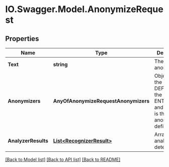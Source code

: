 # IO.Swagger.Model.AnonymizeRequest
## Properties

Name | Type | Description | Notes
------------ | ------------- | ------------- | -------------
**Text** | **string** | The text to anonymize | 
**Anonymizers** | **AnyOfAnonymizeRequestAnonymizers** | Object where the key is DEFAULT or the ENTITY_TYPE and the value is the anonymizer definition | [optional] [default to {"DEFAULT":{"type":"replace","new_value":"<ENTITY_TYPE>"}}]
**AnalyzerResults** | [**List&lt;RecognizerResult&gt;**](RecognizerResult.md) | Array of analyzer detections | 

[[Back to Model list]](../README.md#documentation-for-models) [[Back to API list]](../README.md#documentation-for-api-endpoints) [[Back to README]](../README.md)

